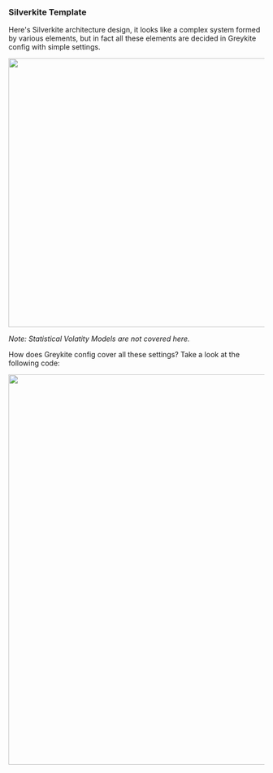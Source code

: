 ### Silverkite Template

Here's Silverkite architecture design, it looks like a complex system formed by various elements, but in fact all these elements are decided in Greykite config with simple settings.

<p align="left">
<img src="https://github.com/lady-h-world/My_Garden/blob/main/images/Garden_Totem_images/forecasting/silverkite_architecture.png" width="1125" height="530" />
</p>

<i>Note: Statistical Volatity Models are not covered here.</i> 

How does Greykite config cover all these settings? Take a look at the following code:

<p align="left">
<img src="https://github.com/lady-h-world/My_Garden/blob/main/images/Garden_Totem_images/forecasting/config_silverkite.png" width="990" height="769" />
</p>
